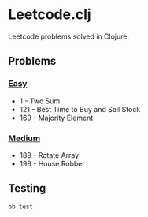 # Leetcode.clj

Leetcode problems solved in Clojure.

## Problems
### [Easy](./src/problems/easy.clj)
- 1 - Two Sum
- 121 - Best Time to Buy and Sell Stock
- 169 - Majority Element
### [Medium](./src/problems/medium.clj)
- 189 - Rotate Array
- 198 - House Robber

## Testing
```
bb test
```
